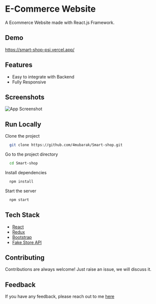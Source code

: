 # E-Commerce Website

A Ecommerce Website made with React.js Framework.


## Demo

https://smart-shop-psi.vercel.app/ 

## Features

- Easy to integrate with Backend
- Fully Responsive


## Screenshots

![App Screenshot](https://i.ibb.co/Tbr7Ws5/wellpaper-image.jpg)



## Run Locally

Clone the project

```bash
  git clone https://github.com/4mubarak/Smart-shop.git
```

Go to the project directory

```bash
  cd Smart-shop
```

Install dependencies

```bash
  npm install
```

Start the server

```bash
  npm start
```



## Tech Stack

* [React](https://reactjs.org/)
* [Redux](https://redux.js.org/)
* [Bootstrap](https://getbootstrap.com/)
* [Fake Store API](https://fakestoreapi.com/)

## Contributing

Contributions are always welcome!
Just raise an issue, we will discuss it.


## Feedback

If you have any feedback, please reach out to me [here](https://4mubarak.github.io/smart-shop)


